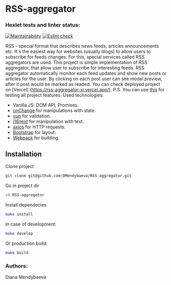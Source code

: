 # RSS-aggregator

### Hexlet tests and linter status:

[![Maintainability](https://api.codeclimate.com/v1/badges/c04f676dc2ba420b57bd/maintainability)](https://codeclimate.com/github/DMendybaeva/RSS-aggregator/maintainability)
[![Eslint check](https://github.com/DMendybaeva/RSS-aggregator/workflows/eslint-check/badge.svg)](https://github.com/DMendybaeva/RSS-aggregator/actions)

RSS - special format that describes news feeds, articles announcements etc. It`s the easiest way for websites (usually blogs) to allow users to subscribe for feeds changes. For this, special services called RSS aggregators are used.
This project is simple implementation of RSS aggregator, that allow user to subscribe for interesting feeds. RSS aggregator automatically monitor each feed updates and show new posts or articles for the user. By clicking on each post user can see modal preview, after it post would be marked as readed.
You can check deployed project on [Vercel] (https://rss-aggregator-xi.vercel.app/).
P.S. You can use [this](https://github.com/mbertolacci/lorem-rss) for testing all project features.
Used technologies:
- Vanilla JS: DOM API, Promises.
- [onChange](https://github.com/sindresorhus/on-change#on-change) for manipulations with state.
- [yup](https://github.com/jquense/yup#yup) for validation.
- [i18next](https://www.i18next.com/) for manipulation with text.
- [axios](https://axios-http.com/) for HTTP requests.
- [Bootstrap](https://getbootstrap.com/docs/5.0/getting-started/introduction/) for layout.
- [Webpack](https://webpack.js.org/) for building.
## Installation
Clone project
```sh
git clone git@github.com:DMendybaeva/RSS-aggregator.git
```

Go in project dir
```sh
cd RSS-aggregator
```

Install dependecies
```sh
make install
```

In case of development:
```sh
make develop
```
Or production build:
```sh
make build
```

### Authors:
Diana Mendybaeva